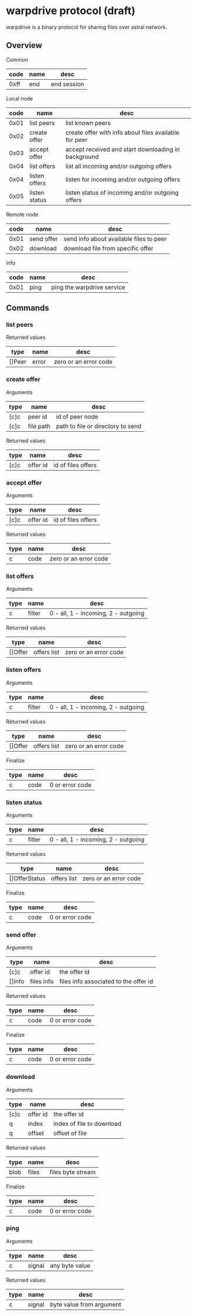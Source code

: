 # warpdrive protocol (draft)

warpdrive is a binary protocol for sharing files over astral network.

## Overview

Common

| code | name          | desc                                                |
|------|---------------|-----------------------------------------------------|
| 0xff | end           | end session                                         |

Local node

| code | name          | desc                                                  |
|------|---------------|-------------------------------------------------------|
| 0x01 | list peers    | list known peers                                      |
| 0x02 | create offer  | create offer with info about files available for peer |
| 0x03 | accept offer  | accept received and start downloading in background   |
| 0x04 | list offers   | list all incoming and/or outgoing offers              |
| 0x04 | listen offers | listen for incoming and/or outgoing offers            |
| 0x05 | listen status | listen status of incoming and/or outgoing offers      |

Remote node

| code | name       | desc                                    |
|------|------------|-----------------------------------------|
| 0x01 | send offer | send info about available files to peer |
| 0x02 | download   | download file from specific offer       |

Info

| code | name | desc                       |
|------|------|----------------------------|
| 0x01 | ping | ping the warpdrive service |

## Commands

### list peers

Returned values

| type   | name     | desc                  |
|--------|----------|-----------------------|
| []Peer | error    | zero or an error code |

### create offer

Arguments

| type | name      | desc                              |
|------|-----------|-----------------------------------|
| [c]c | peer id   | id of peer node                   |
| [c]c | file path | path to file or directory to send |

Returned values

| type | name     | desc               |
|------|----------|--------------------|
| [c]c | offer id | id of files offers |

### accept offer

Arguments

| type | name     | desc               |
|------|----------|--------------------|
| [c]c | offer id | id of files offers |

Returned values

| type | name | desc                  |
|------|------|-----------------------|
| c    | code | zero or an error code |

### list offers

Arguments

| type | name   | desc                                |
|------|--------|-------------------------------------|
| c    | filter | 0 - all, 1 - incoming, 2 - outgoing |

Returned values

| type    | name         | desc                  |
|---------|--------------|-----------------------|
| []Offer | offers list  | zero or an error code |

### listen offers

Arguments

| type | name   | desc                                |
|------|--------|-------------------------------------|
| c    | filter | 0 - all, 1 - incoming, 2 - outgoing |

Returned values

| type    | name         | desc                  |
|---------|--------------|-----------------------|
| []Offer | offers list  | zero or an error code |

Finalize

| type | name | desc                                |
|------|------|-------------------------------------|
| c    | code | 0 or error code                     |

### listen status

Arguments

| type | name   | desc                                |
|------|--------|-------------------------------------|
| c    | filter | 0 - all, 1 - incoming, 2 - outgoing |

Returned values

| type          | name         | desc                  |
|---------------|--------------|-----------------------|
| []OfferStatus | offers list  | zero or an error code |

Finalize

| type | name | desc                                |
|------|------|-------------------------------------|
| c    | code | 0 or error code                     |

### send offer

Arguments

| type   | name       | desc                                  |
|--------|------------|---------------------------------------|
| [c]c   | offer id   | the offer id                          |
| []Info | files info | files info associated to the offer id |

Returned values

| type | name | desc            |
|------|------|-----------------|
| c    | code | 0 or error code |

Finalize

| type | name | desc                                |
|------|------|-------------------------------------|
| c    | code | 0 or error code                     |

### download

Arguments

| type | name     | desc                      |
|------|----------|---------------------------|
| [c]c | offer id | the offer id              |
| q    | index    | index of file to download |
| q    | offset   | offset of file            |

Returned values

| type | name  | desc              |
|------|-------|-------------------|
| blob | files | files byte stream |

Finalize

| type | name | desc                                |
|------|------|-------------------------------------|
| c    | code | 0 or error code                     |

### ping

Arguments

| type | name   | desc                      |
|------|--------|---------------------------|
| c    | signal | any byte value            |

Returned values

| type | name   | desc                     |
|------|--------|--------------------------|
| c    | signal | byte value from argument |
